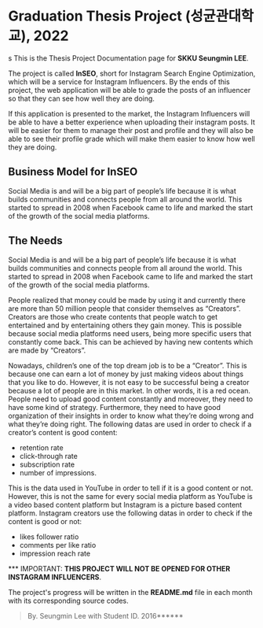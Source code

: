 <h1>Graduation Thesis Project (성균관대학교), 2022</h1>s
This is the Thesis Project Documentation page for <b>SKKU Seungmin LEE</b>.

The project is called **InSEO**, short for Instagram Search Engine Optimization, which will be a service for Instagram Influencers.
By the ends of this project, the web application will be able to grade the posts of an influencer so that they can see how well they are doing.

If this application is presented to the market, the Instagram Influencers will be able to have a better experience when uploading their instagram posts. 
It will be easier for them to manage their post and profile and they will also be able to see their profile grade which will make them easier to know how well they are doing.

<h2>Business Model for InSEO</h2>

Social Media is and will be a big part of people’s life because it is what builds communities and connects people from all around the world. This started to spread in 2008 when Facebook came to life and marked the start of the growth of the social media platforms.

<h2>The Needs</h2>

Social Media is and will be a big part of people’s life because it is what builds communities and connects people from all around the world. This started to spread in 2008 when Facebook came to life and marked the start of the growth of the social media platforms.


People realized that money could be made by using it and currently there are more than 50 million people that consider themselves as “Creators”. Creators are those who create contents that people watch to get entertained and by entertaining others they gain money. This is possible because social media platforms need users, being more specific users that constantly come back. This can be achieved by having new contents which are made by “Creators”.<br>

Nowadays, children’s one of the top dream job is to be a “Creator”. This is because one can earn a lot of money by just making videos about things that you like to do. However, it is not easy to be successful being a creator because a lot of people are in this market. In other words, it is a red ocean. People need to upload good content constantly and moreover, they need to have some kind of strategy. Furthermore, they need to have good organization of their insights in order to know what they’re doing wrong and what they’re doing right. The following datas are used in order to check if a creator’s content is good content:<br>
- retention rate
- click-through rate
- subscription rate
- number of impressions.<br>

This is the data used in YouTube in order to tell if it is a good content or not. However, this is not the same for every social media platform as YouTube is a video based content platform but Instagram is a picture based content platform. Instagram creators use the following datas in order to check if the content is good or not:<br>
- likes follower ratio
- comments per like ratio 
- impression reach rate <br>

*** IMPORTANT:
        **THIS PROJECT WILL NOT BE OPENED FOR OTHER INSTAGRAM INFLUENCERS**.
        
The project's progress will be written in the **README.md** file in each month with its corresponding source codes.

>By. Seungmin Lee with Student ID. 2016******
